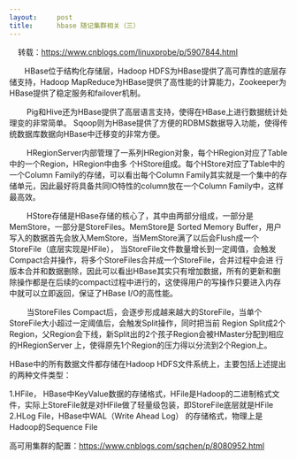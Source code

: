 ```yaml
---
layout:     post
title:      hbase 随记集群相关（三）
---
```

<div id="article_content" class="article_content clearfix csdn-tracking-statistics" data-pid="blog" data-mod="popu_307" data-dsm="post">
								            <link rel="stylesheet" href="https://csdnimg.cn/release/phoenix/template/css/ck_htmledit_views-f76675cdea.css">
						<div class="htmledit_views" id="content_views">
                <p>    转载：<a href="https://www.cnblogs.com/linuxprobe/p/5907844.html" rel="nofollow">https://www.cnblogs.com/linuxprobe/p/5907844.html</a></p>

<p>       HBase位于结构化存储层，Hadoop HDFS为HBase提供了高可靠性的底层存储支持，Hadoop MapReduce为HBase提供了高性能的计算能力，Zookeeper为HBase提供了稳定服务和failover机制。</p>

<p>        Pig和Hive还为HBase提供了高层语言支持，使得在HBase上进行数据统计处理变的非常简单。 Sqoop则为HBase提供了方便的RDBMS数据导入功能，使得传统数据库数据向HBase中迁移变的非常方便。</p>

<p>        HRegionServer内部管理了一系列HRegion对象，每个HRegion对应了Table中的一个Region，HRegion中由多 个HStore组成。每个HStore对应了Table中的一个Column Family的存储，可以看出每个Column Family其实就是一个集中的存储单元，因此最好将具备共同IO特性的column放在一个Column Family中，这样最高效。</p>

<p>        HStore存储是HBase存储的核心了，其中由两部分组成，一部分是MemStore，一部分是StoreFiles。MemStore是 Sorted Memory Buffer，用户写入的数据首先会放入MemStore，当MemStore满了以后会Flush成一个StoreFile（底层实现是HFile）， 当StoreFile文件数量增长到一定阈值，会触发Compact合并操作，将多个StoreFiles合并成一个StoreFile，合并过程中会进 行版本合并和数据删除，因此可以看出HBase其实只有增加数据，所有的更新和删除操作都是在后续的compact过程中进行的，这使得用户的写操作只要进入内存中就可以立即返回，保证了HBase I/O的高性能。</p>

<p>        当StoreFiles Compact后，会逐步形成越来越大的StoreFile，当单个StoreFile大小超过一定阈值后，会触发Split操作，同时把当前 Region Split成2个Region，父Region会下线，新Split出的2个孩子Region会被HMaster分配到相应的HRegionServer 上，使得原先1个Region的压力得以分流到2个Region上。</p>

<p>HBase中的所有数据文件都存储在Hadoop HDFS文件系统上，主要包括上述提出的两种文件类型：</p>

<p>1.HFile， HBase中KeyValue数据的存储格式，HFile是Hadoop的二进制格式文件，实际上StoreFile就是对HFile做了轻量级包装，即StoreFile底层就是HFile<br>
2.HLog File，HBase中WAL（Write Ahead Log） 的存储格式，物理上是Hadoop的Sequence File</p>

<p>高可用集群的配置：<a href="https://www.cnblogs.com/sqchen/p/8080952.html" rel="nofollow">https://www.cnblogs.com/sqchen/p/8080952.html</a></p>            </div>
                </div>